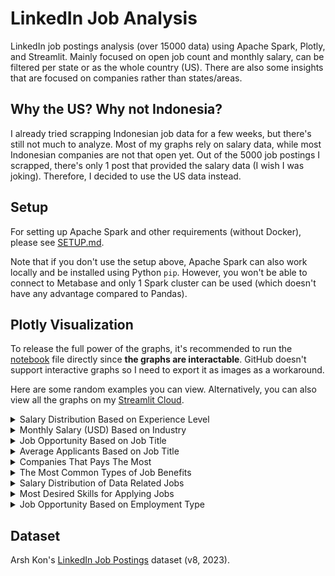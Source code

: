 # LinkedIn Job Analysis
LinkedIn job postings analysis (over 15000 data) using Apache Spark, Plotly, and Streamlit. Mainly focused on open job count and monthly salary, can be filtered per state or as the whole country (US). There are also some insights that are focused on companies rather than states/areas.

## Why the US? Why not Indonesia?
I already tried scrapping Indonesian job data for a few weeks, but there's still not much to analyze. Most of my graphs rely on salary data, while most Indonesian companies are not that open yet. Out of the 5000 job postings I scrapped, there's only 1 post that provided the salary data (I wish I was joking). Therefore, I decided to use the US data instead.

## Setup
For setting up Apache Spark and other requirements (without Docker), please see [SETUP.md](SETUP.md).

Note that if you don't use the setup above, Apache Spark can also work locally and be installed using Python `pip`. However, you won't be able to connect to Metabase and only 1 Spark cluster can be used (which doesn't have any advantage compared to Pandas).

## Plotly Visualization

To release the full power of the graphs, it's recommended to run the [notebook](main.ipynb) file directly since **the graphs are interactable**. GitHub doesn't support interactive graphs so I need to export it as images as a workaround.

Here are some random examples you can view. Alternatively, you can also view all the graphs on my [Streamlit Cloud](https://lkjpa-wmjdhrv64dbbhyl6wn6wpa.streamlit.app/).

<details>
    <summary>Salary Distribution Based on Experience Level</summary>
    <img src="_misc/screenshot/screenshot_1.png">
</details>

<details>
    <summary>Monthly Salary (USD) Based on Industry</summary>
    <img src="_misc/screenshot/screenshot_2.png">
</details>

<details>
    <summary>Job Opportunity Based on Job Title</summary>
    <img src="_misc/screenshot/screenshot_3.png">
</details>

<details>
    <summary>Average Applicants Based on Job Title</summary>
    <img src="_misc/screenshot/screenshot_4.png">
</details>

<details>
    <summary>Companies That Pays The Most</summary>
    <img src="_misc/screenshot/screenshot_5.png">
</details>

<details>
    <summary>The Most Common Types of Job Benefits</summary>
    <img src="_misc/screenshot/screenshot_6.png">
</details>

<details>
    <summary>Salary Distribution of Data Related Jobs</summary>
    <img src="_misc/screenshot/screenshot_7.png">
</details>

<details>
    <summary>Most Desired Skills for Applying Jobs</summary>
    <img src="_misc/screenshot/screenshot_8.png">
</details>

<details>
    <summary>Job Opportunity Based on Employment Type</summary>
    <img src="_misc/screenshot/screenshot_9.png">
</details>

## Dataset

Arsh Kon's [LinkedIn Job Postings](https://www.kaggle.com/datasets/arshkon/linkedin-job-postings) dataset (v8, 2023).